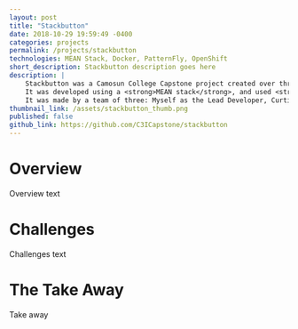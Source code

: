 ```yaml
---
layout: post
title: "Stackbutton"
date: 2018-10-29 19:59:49 -0400
categories: projects
permalink: /projects/stackbutton
technologies: MEAN Stack, Docker, PatternFly, OpenShift
short_description: Stackbutton description goes here
description: |
    Stackbutton was a Camosun College Capstone project created over three months for Cloud Compass Computing. 
    It was developed using a <strong>MEAN stack</strong>, and used <strong>PatternFly</strong> as the UI framework. <br/>
    It was made by a team of three: Myself as the Lead Developer, Curtis as the Team Lead, and Sheryll as the Project Manager.
thumbnail_link: /assets/stackbutton_thumb.png
published: false
github_link: https://github.com/C3ICapstone/stackbutton
---
```


# Overview
Overview text

# Challenges
Challenges text

# The Take Away
Take away